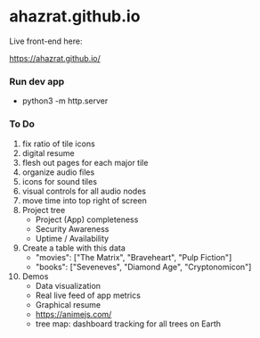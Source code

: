 # ahazrat.github.io
Live front-end here:

https://ahazrat.github.io/

### Run dev app
- python3 -m http.server

### To Do
1. fix ratio of tile icons
1. digital resume
1. flesh out pages for each major tile
1. organize audio files
1. icons for sound tiles
1. visual controls for all audio nodes
1. move time into top right of screen
1. Project tree
    - Project (App) completeness
    - Security Awareness
    - Uptime / Availability
1. Create a table with this data
    - "movies": ["The Matrix", "Braveheart", "Pulp Fiction"]
    - "books": ["Seveneves", "Diamond Age", "Cryptonomicon"]
1. Demos
    - Data visualization
    - Real live feed of app metrics
    - Graphical resume
    - https://animejs.com/
    - tree map: dashboard tracking for all trees on Earth
